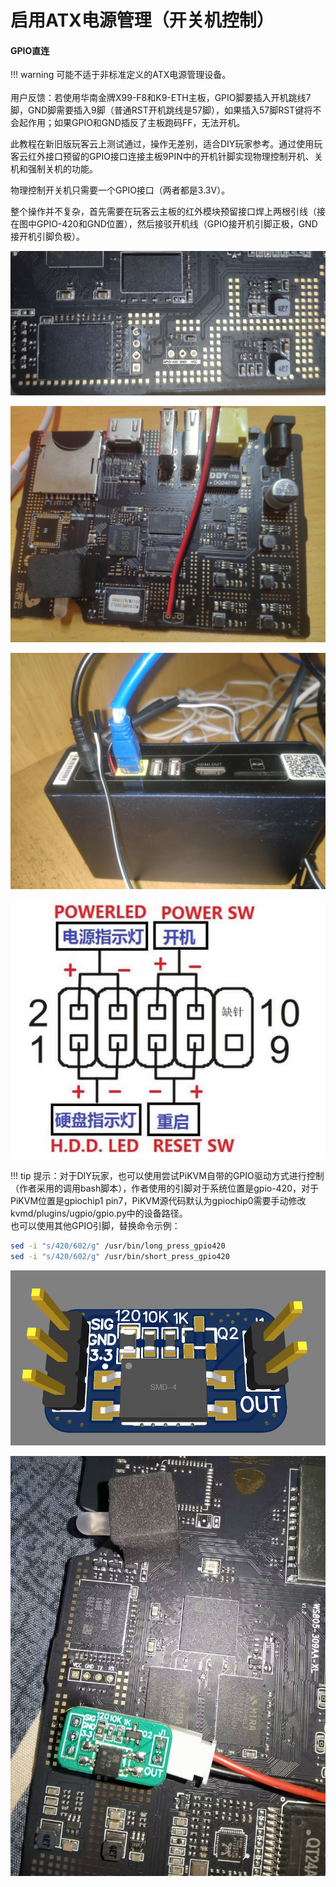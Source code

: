# 启用ATX电源管理（开关机控制）

#### **GPIO直连**

!!! warning
    可能不适于非标准定义的ATX电源管理设备。<br><br>
    用户反馈：若使用华南金牌X99-F8和K9-ETH主板，GPIO脚要插入开机跳线7脚，GND脚需要插入9脚（普通RST开机跳线是57脚），如果插入57脚RST键将不会起作用；如果GPIO和GND插反了主板跑码FF，无法开机。

此教程在新旧版玩客云上测试通过，操作无差别，适合DIY玩家参考。通过使用玩客云红外接口预留的GPIO接口连接主板9PIN中的开机针脚实现物理控制开机、关机和强制关机的功能。

物理控制开关机只需要一个GPIO接口（两者都是3.3V）。

整个操作并不复杂，首先需要在玩客云主板的红外模块预留接口焊上两根引线（接在图中GPIO-420和GND位置），然后接驳开机线（GPIO接开机引脚正极，GND接开机引脚负极）。

![img](./img/1717947165712-59.jpeg)

![img](./img/1717947165712-60.jpeg)

![img](./img/1717947165712-61.jpeg)

![img](./img/1717947165712-62.png)

!!! tip
    提示：对于DIY玩家，也可以使用尝试PiKVM自带的GPIO驱动方式进行控制（作者采用的调用bash脚本），作者使用的引脚对于系统位置是gpio-420，对于PiKVM位置是gpiochip1 pin7，PiKVM源代码默认为gpiochip0需要手动修改kvmd/plugins/ugpio/gpio.py中的设备路径。<br>也可以使用其他GPIO引脚，替换命令示例：

```bash
sed -i "s/420/602/g" /usr/bin/long_press_gpio420
sed -i "s/420/602/g" /usr/bin/short_press_gpio420
```



![img](./img/1717947165712-63.png)

![img](./img/1717947165713-64.jpeg)

